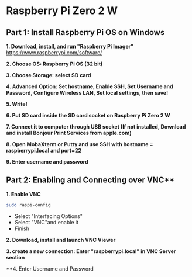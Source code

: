 # Raspberry Pi Zero 2 W

## Part 1: Install Raspberry Pi OS on Windows
**1. Download, install, and run "Raspberry Pi Imager"**
https://www.raspberrypi.com/software/

**2. Choose OS: Raspberry Pi OS (32 bit)**

**3. Choose Storage: select SD card**

**4. Advanced Option: Set hostname, Enable SSH, Set Username and Password, Configure Wireless LAN, Set local settings, then save!**

**5. Write!**

**6. Put SD card inside the SD card socket on Raspberry Pi Zero 2 W**

**7. Connect it to computer through USB socket (If not installed, Download and install Bonjour Print Services from apple.com)**

**8. Open MobaXterm or Putty and use SSH with hostname = raspberrypi.local and port=22**

**9. Enter username and password**

## Part 2: Enabling and Connecting over VNC**

**1. Enable VNC**
   ```sh
   sudo raspi-config
   ```
   * Select "Interfacing Options"
   * Select "VNC"and enable it
   * Finish

 **2. Download, install and launch VNC Viewer**
 
 **3. create a new connection: Enter "raspberrypi.local" in VNC Server section**
 
 **4. Enter Username and Password
